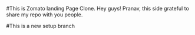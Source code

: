 #This is Zomato landing Page Clone.
Hey guys! Pranav, this side grateful to share my repo with you people.

#This is a new setup branch
